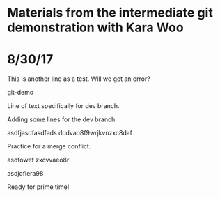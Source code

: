 # Materials from the intermediate git demonstration with Kara Woo
# 8/30/17

This is another line as a test. Will we get an error?

git-demo

Line of text specifically for dev branch. 

Adding some lines for the dev branch. 

asdfjasdfasdfads
dcdvao8f9wrjkvnzxc8daf

Practice for a merge conflict. 

asdfowef
zxcvvaeo8r

asdjofiera98

Ready for prime time!

